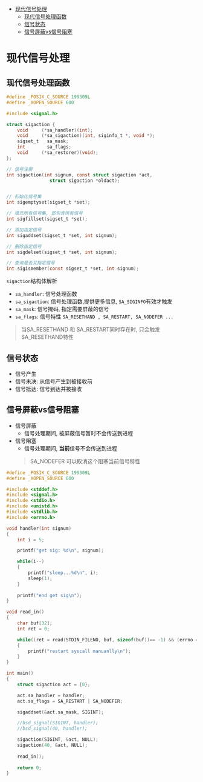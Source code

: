 - [现代信号处理](#现代信号处理)
  - [现代信号处理函数](#现代信号处理函数)
  - [信号状态](#信号状态)
  - [信号屏蔽vs信号阻塞](#信号屏蔽vs信号阻塞)


# 现代信号处理

## 现代信号处理函数

```C
#define _POSIX_C_SOURCE 199309L
#define _XOPEN_SOURCE 600

#include <signal.h>

struct sigaction {
    void     (*sa_handler)(int);
    void     (*sa_sigaction)(int, siginfo_t *, void *);
    sigset_t   sa_mask;
    int        sa_flags;
    void     (*sa_restorer)(void);
};

// 信号注册
int sigaction(int signum, const struct sigaction *act,
                struct sigaction *oldact);


// 初始化信号集
int sigemptyset(sigset_t *set);

// 填充所有信号集, 即包含所有信号
int sigfillset(sigset_t *set);

// 添加指定信号
int sigaddset(sigset_t *set, int signum);

// 删除指定信号
int sigdelset(sigset_t *set, int signum);

// 查询是否又指定信号
int sigismember(const sigset_t *set, int signum);
```
```sigaction```结构体解析
* ```sa_handler```: 信号处理函数
* ```sa_sigaction```: 信号处理函数,提供更多信息, ```SA_SIGINFO```有效才触发
* ```sa_mask```: 信号掩码, 指定需要屏蔽的信号
* ```sa_flags```: 信号特性 ```SA_RESETHAND , SA_RESTART, SA_NODEFER ...```
> 当SA_RESETHAND 和 SA_RESTART同时存在时, 只会触发SA_RESETHAND特性

## 信号状态

* 信号产生
* 信号未决: 从信号产生到被接收前
* 信号抵达: 信号到达并被接收

## 信号屏蔽vs信号阻塞

* 信号屏蔽
  * 信号处理期间, 被屏蔽信号暂时不会传送到进程
* 信号阻塞
  * 信号处理期间, **当前**信号不会传送到进程
  > SA_NODEFER 可以取消这个阻塞当前信号特性


```C
#define _POSIX_C_SOURCE 199309L
#define _XOPEN_SOURCE 600

#include <stddef.h>
#include <signal.h>
#include <stdio.h>
#include <unistd.h>
#include <stdlib.h>
#include <errno.h>

void handler(int signum)
{
    int i = 5;

    printf("get sig: %d\n", signum);

    while(i--) 
    {
        printf("sleep...%d\n", i);
        sleep(1);
    }
    
    printf("end get sig\n");
}

void read_in()
{
    char buf[32];
    int ret = 0;

    while((ret = read(STDIN_FILENO, buf, sizeof(buf))== -1) && (errno == EINTR))
    {
        printf("restart syscall manuanlly\n");
    }
}

int main()
{
    struct sigaction act = {0};

    act.sa_handler = handler;
    act.sa_flags = SA_RESTART | SA_NODEFER;

    sigaddset(&act.sa_mask, SIGINT);

    //bsd_signal(SIGINT, handler);
    //bsd_signal(40, handler);

    sigaction(SIGINT, &act, NULL);
    sigaction(40, &act, NULL);
    
    read_in();
    
    return 0;
}
```
